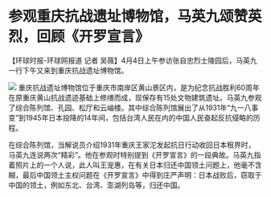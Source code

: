 # 参观重庆抗战遗址博物馆，马英九颂赞英烈，回顾《开罗宣言》

【环球时报-环球网报道 记者 吴薇】4月4日上午参访张自忠烈士陵园后，马英九一行下午又来到重庆抗战遗址博物馆。

![](https://inews.gtimg.com/om_bt/OEqrUCGmKfO5EMsgaGIx4TDp3aZOxLvB6fRCfHRA1dCqoAA/1000)
重庆抗战遗址博物馆位于重庆市南岸区黄山景区内，是为纪念抗战胜利60周年在原重庆黄山抗战遗迹基础上修缮而成，现保存有15处文物建筑遗址。马英九参观了综合陈列馆、孔园、松厅和云岫楼。其中综合陈列馆展出了从1931年“九一八事变”到1945年日本投降的14年间，包括台湾人民在内的中国人民奋起反抗侵略的历程。

在综合陈列馆，当解说员介绍1931年重庆王家沱发起抗日行动收回日本租界时，马英九连说两次“精彩”。他在参观时特别提到《开罗宣言》的一段典故。马英九指着照片上的一个人说，此人叫王宠惠，在有关日本归还中国领土问题上，他毫不含糊，最后中国领土主权问题在《开罗宣言》中得到庄严声明：日本战败后，窃取于中国的领土，例如东北、台湾、澎湖列岛等，归还中国。

